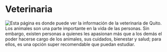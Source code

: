 # Veterinaria
![Esta página es donde puede ver la información de la veterinaria de Quito.](https://facultades.unab.cl/cienciasdelavida/wp-content/uploads/2022/02/AdobeStock_107432576-scaled.jpeg)
Los animales son una parte importante en la vida de las personas.
Sin embargo, existen personas a quienes les apasionan
más que a los demás el poder hacerse cargo de los animales, sus cuidados, bienestar y salud;
para ellos, es una opción super recomendable que puedan estudiar.
